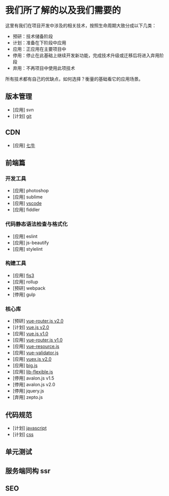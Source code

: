 # 我们所了解的以及我们需要的

这里有我们在项目开发中涉及的相关技术，按照生命周期大致分成以下几类：

* 预研：技术储备阶段
* 计划：准备在下阶段中应用
* 应用：正应用在主要项目中
* 停用：停止在此基础上继续开发新功能，完成技术升级或迁移后将进入弃用阶段
* 弃用：不再项目中使用此项技术

所有技术都有自己的优缺点，如何选择？衡量的基础看它的应用场景。

## 版本管理

* [应用] svn
* [计划] [git](https://git-scm.com/doc)

## CDN

* [应用] [七牛](http://www.qiniu.com/)

## 前端篇

### 开发工具

* [应用] photoshop
* [应用] sublime
* [应用] [vscode](vscode.md)
* [应用] fiddler

### 代码静态语法检查与格式化

* [应用] eslint
* [应用] js-beautify
* [应用] stylelint
  
### 构建工具

* [应用] [fis3](fis.md)
* [应用] rollup
* [预研] webpack
* [停用] gulp

### 核心库

* [预研] [vue-router.js v2.0](https://github.com/vuejs/vue-router)
* [计划] [vue.js v2.0](https://github.com/vuejs/vue)
* [应用] [vue.js v1.0](https://github.com/vuejs/vue)
* [应用] [vue-router.js v1.0](https://github.com/vuejs/vue-router)
* [应用] [vue-resource.js](https://github.com/vuejs/vue-resource)
* [应用] [vue-validator.js](https://github.com/vuejs/vue-validator)
* [应用] [vuex.js v2.0](https://github.com/vuejs/vuex)
* [应用] [big.js](https://github.com/MikeMcl/big.js)
* [应用] [lib-flexible.js](https://github.com/amfe/lib-flexible)
* [停用] avalon.js v1.5 
* [停用] avalon.js v2.0
* [停用] jquery.js
* [弃用] zepto.js


## 代码规范

* [计划] [javascript](https://github.com/airbnb/javascript)
* [计划] [css](https://github.com/airbnb/css)

## 单元测试

## 服务端同构 ssr

## SEO



